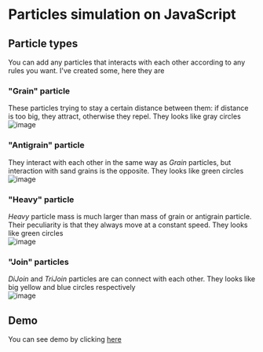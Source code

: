 # Particles simulation on JavaScript  
## Particle types  
You can add any particles that interacts with each other according to any rules you want. I've created some, here they are  
### "Grain" particle
These particles trying to stay a certain distance between them: if distance is too big, they attract, otherwise they repel. They looks like gray circles  
![image](https://user-images.githubusercontent.com/88852731/160925443-58b45c29-dbba-406d-8bc3-464272a9fdb6.png)
### "Antigrain" particle
They interact with each other in the same way as *Grain* particles, but interaction with sand grains is the opposite. They looks like green circles  
![image](https://user-images.githubusercontent.com/88852731/160925937-bfc90b22-1e94-48d0-bc13-bb7f4f6c1dbb.png)
### "Heavy" particle
*Heavy* particle mass is much larger than mass of grain or antigrain particle. Their peculiarity is that they always move at a constant speed. They looks like green circles  
![image](https://user-images.githubusercontent.com/88852731/160934001-34e04a8d-c4f8-4f7f-ba71-a904a8ef1f02.png)
### "Join" particles  
*DiJoin* and *TriJoin* particles are can connect with each other. They looks like big yellow and blue circles respectively  
![image](https://user-images.githubusercontent.com/88852731/160927462-0d53f7dd-8ac9-449f-ac2c-bf3233d4b94e.png)
## Demo  
You can see demo by clicking [here](https://vishota.github.io/sim/)
